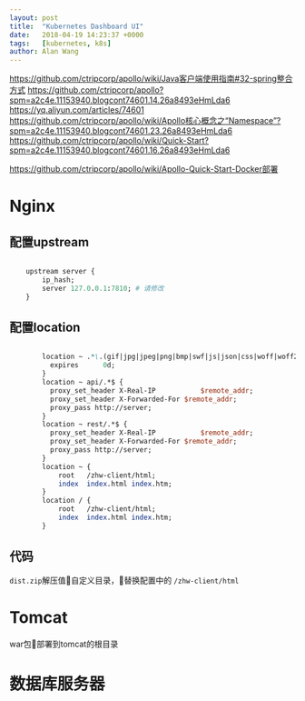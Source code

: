 ```yaml
---
layout: post
title:  "Kubernetes Dashboard UI"
date:   2018-04-19 14:23:37 +0000
tags:   [kubernetes, k8s]
author: Alan Wang
---
```


https://github.com/ctripcorp/apollo/wiki/Java客户端使用指南#32-spring整合方式
https://github.com/ctripcorp/apollo?spm=a2c4e.11153940.blogcont74601.14.26a8493eHmLda6
https://yq.aliyun.com/articles/74601
https://github.com/ctripcorp/apollo/wiki/Apollo核心概念之“Namespace”?spm=a2c4e.11153940.blogcont74601.23.26a8493eHmLda6
https://github.com/ctripcorp/apollo/wiki/Quick-Start?spm=a2c4e.11153940.blogcont74601.16.26a8493eHmLda6

https://github.com/ctripcorp/apollo/wiki/Apollo-Quick-Start-Docker部署


# Nginx 

## 配置upstream
```perl

    upstream server {
        ip_hash;
        server 127.0.0.1:7810; # 请修改
    }
```
## 配置location
```perl

        location ~ .*\.(gif|jpg|jpeg|png|bmp|swf|js|json|css|woff|woff2|ttf|html|coffee|map|mp3|wav)$ {
          expires      0d;
        }
        location ~ api/.*$ {
          proxy_set_header X-Real-IP           $remote_addr;
          proxy_set_header X-Forwarded-For $remote_addr;
          proxy_pass http://server;
        }
        location ~ rest/.*$ {
          proxy_set_header X-Real-IP           $remote_addr;
          proxy_set_header X-Forwarded-For $remote_addr;
          proxy_pass http://server;
        }
        location ~ {
            root   /zhw-client/html;
            index  index.html index.htm;
        }
        location / {
            root   /zhw-client/html;
            index  index.html index.htm;
        }
```

## 代码  
`dist.zip`解压值自定义目录，替换配置中的 `/zhw-client/html`


# Tomcat

war包部署到tomcat的根目录

# 数据库服务器